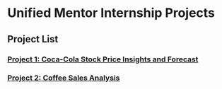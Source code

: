 # Unified Mentor Internship Projects

## Project List

### [Project 1: Coca-Cola Stock Price Insights and Forecast](https://github.com/nipuran/UM-Projects/tree/main/UM-Project-1)

### [Project 2: Coffee Sales Analysis](https://github.com/nipuran/UM-Projects/tree/main/UM-Project-2)
